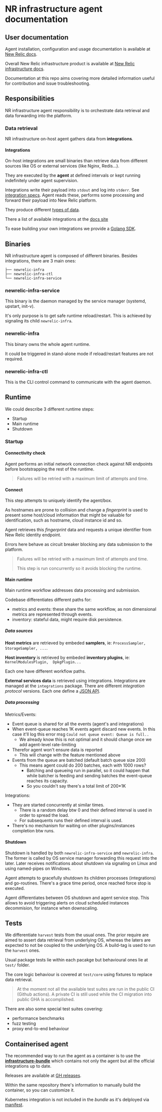 # NR infrastructure agent documentation

## User documentation

Agent installation, configuration and usage documentation is available at [New Relic 
docs](https://docs.newrelic.com/docs/infrastructure/new-relic-infrastructure).

Overall New Relic infrastructure product is available at [New Relic infrastructure 
docs](https://docs.newrelic.com/docs/infrastructure).

Documentation at this repo aims covering more detailed information useful for contribution and issue
 troubleshooting.


## Responsibilities

NR infrastructure agent responsibility is to orchestrate data retrieval and data forwarding 
into the platform.

### Data retrieval

NR infrastructure on-host agent gathers data from **integrations**.


#### Integrations

On-host integrations are small binaries than retrieve data from different sources like OS or 
external services (like Nginx, Redis...).

They are executed by the **agent** at defined intervals or kept running indefinitely under agent 
supervision.

Integrations write their payload into `stdout` and log into `stderr`. See [integration 
specs](https://docs.newrelic.com/docs/integrations/integrations-sdk/file-specifications/integration-executable-file-specifications).
 Agent reads these, performs some processing and forward their payload into New Relic platform. 

They produce different [types of 
data](https://docs.newrelic.com/docs/integrations/infrastructure-integrations/get-started/understand-use-data-infrastructure-integrations).


There a list of available integrations at the [docs 
site](https://docs.newrelic.com/docs/integrations/host-integrations/host-integrations-list)

To ease building your own integrations we provide a [Golang 
SDK](https://github.com/newrelic/infra-integrations-sdk). 


## Binaries

NR infrastructure agent is composed of different binaries. Besides integrations, there are 3 main 
ones:

```
├── newrelic-infra
├── newrelic-infra-ctl
└── newrelic-infra-service
```

### newrelic-infra-service

This binary is the daemon managed by the service manager (systemd, upstart, init-v).

It's only purpose is to get safe runtime reload/restart. This is achieved by signaling its child
`newrelic-infra`. 

### newrelic-infra

This binary owns the whole agent runtime.

It could be triggered in stand-alone mode if reload/restart features are not required.  

### newrelic-infra-ctl

This is the CLI control command to communicate with the agent daemon.


## Runtime

We could describe 3 different runtime steps:

- Startup
- Main runtime
- Shutdown

### Startup

#### Connectivity check

Agent performs an initial network connection check against NR endpoints before bootstrapping the 
rest of the runtime.

> Failures will be retried with a maximum limit of attempts and time.  

#### Connect

This step attempts to uniquely identify the agent/box.

As hostnames are prone to collision and change a *fingerprint* is used to present some host/cloud 
information that might be valuable for identification, such as hostname, cloud instance id and so.

Agent retrieves this *fingerprint* data and requests a unique identifier from New Relic identity 
endpoint.

Errors here behave as circuit breaker blocking any data submission to the platform.

> Failures will be retried with a maximum limit of attempts and time.
>
> This step is run concurrently so it avoids blocking the runtime. 


#### Main runtime

Main runtime workflow addresses data processing and submission.

Codebase differentiates different paths for:

- metrics and events: these share the same workflow, as non dimensional metrics are represented 
through events.
- inventory: stateful data, might require disk persistence.

##### Data sources

**Host metrics** are retrieved by embeded **samplers**, ie: `ProcessSampler, StorageSampler, ...`.

**Host inventory** is retrieved by embeded **inventory plugins**, ie: `KernelModulesPlugin, 
DpkgPlugin...`

Each one have different workflow paths.

**External services data** is retrieved using integrations. Integrations are managed at the 
`integrations` package. There are different *integration protocol* versions. Each one define a 
[JSON API](https://docs.newrelic.com/docs/integrations/infrastructure-integrations/get-started/understand-use-data-infrastructure-integrations).


##### Data processing

Metrics/Events:

- Event queue is shared for all the events (agent's and integrations)
- When event-queue reaches 1K events agent discard new events. In this case it'll log this error msg `Could not queue event: Queue is full..`
  * We already know this is not optimal and it should change once we add agent-level rate-limiting
- Therefor agent won't ensure data is reported
  * This will change with the feature mentioned above
- Events from the queue are batched (default batch queue size 200)
  * This means agent could do 200 batches, each with 1000 rows?
    - Batching and queueing run in parallel, so it could happen that while batcher is feeding and sending batches the event-queue reaches its capacity.
    - So you couldn't say there's a total limit of 200*1K

Integrations:

- They are started concurrently at similar times.
  * There is a random delay btw 0 and their defined interval is used in order to spread the load.
  * For subsequents runs their defined interval is used.
- There's no mechanism for waiting on other plugins/instances completion btw runs.

#### Shutdown
 
Shutdown is handled by both `newrelic-infra-service` and `newrelic-infra`. The former is called by 
OS service manager forwarding this request into the later. Later receives notifications about 
shutdown via signaling on Linux and using named-pipes on Windows.

Agent attempts to gracefully shutdown its children processes (integrations) and go-routines. There's
 a grace time period, once reached force stop is executed. 

Agent differentiates between OS shutdown and agent service stop. This allows to avoid triggering 
alerts on cloud scheduled instances decommision, for instance when downscaling.


## Tests

We differentiate `harvest` tests from the usual ones. The prior require are aimed to assert data 
retrieval from underlying OS, whereas the laters are expected to not be coupled to the underlying 
OS. A build-tag is used to run the `harvest` ones.

Usual package tests lie within each pacakge but behavioural ones lie at `test/` folder.

The core logic behaviour is covered at `test/core` using fixtures to replace data retrieval. 


> At the moment not all the available test suites are run in the public CI (Github actions).
> A private CI is still used while the CI migration into public GHA is accomplished.

There are also some special test suites covering:
- performance benchmarks
- fuzz testing
- proxy end-to-end behaviour
 
## Containerised agent

The recommended way to run the agent as a container is to use the **[infrastructure-bundle](https://github.com/newrelic/infrastructure-bundle/)** which 
contains not only the agent but all the official integrations up to date.

Releases are available at [GH releases](https://github.com/newrelic/infrastructure-bundle/releases).

Within the same repository there's information to manually build the container, so you can customize
 it.

Kubernetes integration is not included in the *bundle* as it's delployed via 
[manifest](https://docs.newrelic.com/docs/integrations/kubernetes-integration/installation/kubernetes-integration-install-configure).
